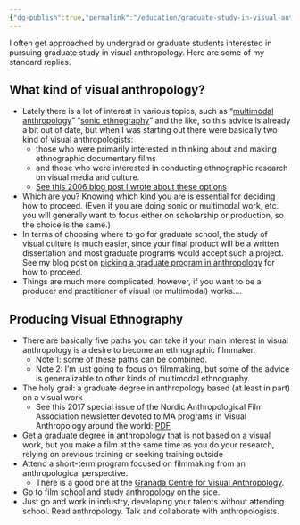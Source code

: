 ```yaml
---
{"dg-publish":true,"permalink":"/education/graduate-study-in-visual-anthropology/","updated":"2024-03-13T10:54:50.444+08:00"}
---
```


I often get approached by undergrad or graduate students interested in pursuing graduate study in visual anthropology. Here are some of my standard replies.

## What kind of visual anthropology?

- Lately there is a lot of interest in various topics, such as “[multimodal anthropology](https://www.leidenanthropologyblog.nl/articles/multimodal-anthropology)” “[sonic ethnography](https://www.manchesteropenhive.com/view/9781526151988/9781526151988.xml)” and the like, so this advice is already a bit out of date, but when I was starting out there were basically two kind of visual anthropologists:
    - those who were primarily interested in thinking about and making ethnographic documentary films
    - and those who were interested in conducting ethnographic research on visual media and culture.
    - [See this 2006 blog post I wrote about these options](https://savageminds.org/2006/05/28/should-you-study-visual-anthropology/)
- Which are you? Knowing which kind you are is essential for deciding how to proceed. (Even if you are doing sonic or multimodal work, etc. you will generally want to focus either on scholarship or production, so the choice is the same.)
- In terms of choosing where to go for graduate school, the study of visual culture is much easier, since your final product will be a written dissertation and most graduate programs would accept such a project. See my blog post on [picking a graduate program in anthropology](https://savageminds.org/2011/12/25/picking-a-graduate-school/) for how to proceed.
- Things are much more complicated, however, if you want to be a producer and practitioner of visual (or multimodal) works….

## Producing Visual Ethnography

- There are basically five paths you can take if your main interest in visual anthropology is a desire to become an ethnographic filmmaker.
    - Note 1: some of these paths can be combined.
    - Note 2: I’m just going to focus on filmmaking, but some of the advice is generalizable to other kinds of multimodal ethnography.
- The holy grail: a graduate degree in anthropology based (at least in part) on a visual work
    - See this 2017 special issue of the Nordic Anthropological Film Association newsletter devoted to MA programs in Visual Anthropology around the world: [PDF](https://nafa.uib.no/?q=system/files/newsletters/nafa-network_vol_24_1_march_2017.pdf)
- Get a graduate degree in anthropology that is not based on a visual work, but you make a film at the same time as you do your research, relying on previous training or seeking training outside
- Attend a short-term program focused on filmmaking from an anthropological perspective.
    - There is a good one at the [Granada Centre for Visual Anthropology](http://granadacentre.co.uk/).
- Go to film school and study anthropology on the side.
- Just go and work in industry, developing your talents without attending school. Read anthropology. Talk and collaborate with anthropologists.